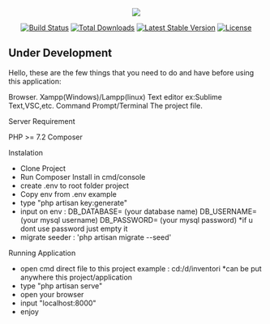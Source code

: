<p align="center"><img src="https://laravel.com/assets/img/components/logo-laravel.svg"></p>

<p align="center">
<a href="https://travis-ci.org/laravel/framework"><img src="https://travis-ci.org/laravel/framework.svg" alt="Build Status"></a>
<a href="https://packagist.org/packages/laravel/framework"><img src="https://poser.pugx.org/laravel/framework/d/total.svg" alt="Total Downloads"></a>
<a href="https://packagist.org/packages/laravel/framework"><img src="https://poser.pugx.org/laravel/framework/v/stable.svg" alt="Latest Stable Version"></a>
<a href="https://packagist.org/packages/laravel/framework"><img src="https://poser.pugx.org/laravel/framework/license.svg" alt="License"></a>
</p>

## Under Development

Hello,
these are the few things that you need to do and have before using this application:

Browser.
Xampp(Windows)/Lampp(linux)
Text editor ex:Sublime Text,VSC,etc.
Command Prompt/Terminal
The project file.


Server Requirement

PHP >= 7.2
Composer


Instalation

- Clone Project
- Run Composer Install in cmd/console
- create .env to root folder project
- Copy env from .env example
- type "php artisan key:generate"
- input on env :
DB_DATABASE= (your database name)
DB_USERNAME= (your mysql username)
DB_PASSWORD= (your mysql password) *if u dont use password just empty it
- migrate seeder : 'php artisan migrate --seed'

Running Application
- open cmd direct file to this project
example : cd:/d/inventori *can be put anywhere this project/application
- type "php artisan serve"
- open your browser
- input "localhost:8000"
- enjoy